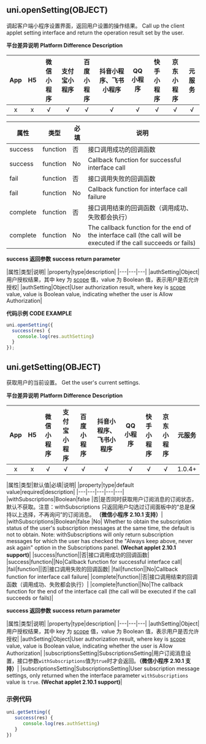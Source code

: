 ## uni.openSetting(OBJECT)

调起客户端小程序设置界面，返回用户设置的操作结果。
Call up the client applet setting interface and return the operation result set by the user.

**平台差异说明**
**Platform Difference Description**

|App|H5|微信小程序|支付宝小程序|百度小程序|抖音小程序、飞书小程序|QQ小程序|快手小程序|京东小程序|元服务|
|:-:|:-:|:-:|:-:|:-:|:-:|:-:|:-:|:-:|:-:|
|x|x|√|√|√|√|√|√|√|√|

|属性|类型|必填|说明|
|---|---|---|---|
|success|function|否|接口调用成功的回调函数|
|success|function|No|Callback function for successful interface call|
|fail|function|否|接口调用失败的回调函数|
|fail|function|No|Callback function for interface call failure|
|complete|function|否|接口调用结束的回调函数（调用成功、失败都会执行）|
|complete|function|No|The callback function for the end of the interface call (the call will be executed if the call succeeds or fails)|

**success 返回参数**
**success return parameter**

|属性|类型|说明|
|property|type|description|
|---|---|---|
|authSetting|Object|用户授权结果，其中 key 为 [scope](/api/other/authorize?id=scope-列表) 值，value 为 Boolean 值，表示用户是否允许授权|
|authSetting|Object|User authorization result, where key is [scope](/api/other/authorize?id=scope-%E5%88%97%E8%A1%A8) value, value is Boolean value, indicating whether the user is Allow Authorization|

**代码示例**
**CODE EXAMPLE**

```javascript
uni.openSetting({
  success(res) {
    console.log(res.authSetting)
  }
});
```

## uni.getSetting(OBJECT)
获取用户的当前设置。
Get the user's current settings.

**平台差异说明**
**Platform Difference Description**

|App|H5|微信小程序|支付宝小程序|百度小程序|抖音小程序、飞书小程序|QQ小程序|快手小程序|京东小程序|元服务|
|:-:|:-:|:-:|:-:|:-:|:-:|:-:|:-:|:-:|:-:|
|x|x|√|√|√|√|√|√|√|1.0.4+|

|属性|类型|默认值|必填|说明|
|property|type|default value|required|description|
|---|---|---|---|---|
|withSubscriptions|Boolean|false |否|是否同时获取用户订阅消息的订阅状态，默认不获取。注意：withSubscriptions 只返回用户勾选过订阅面板中的“总是保持以上选择，不再询问”的订阅消息。 **（微信小程序 2.10.1 支持）**|
|withSubscriptions|Boolean|false |No| Whether to obtain the subscription status of the user's subscription messages at the same time, the default is not to obtain. Note: withSubscriptions will only return subscription messages for which the user has checked the "Always keep above, never ask again" option in the Subscriptions panel. **(Wechat applet 2.10.1 support)**|
|success|function||否|接口调用成功的回调函数|
|success|function||No|Callback function for successful interface call|
|fail|function||否|接口调用失败的回调函数|
|fail|function||No|Callback function for interface call failure|
|complete|function||否|接口调用结束的回调函数（调用成功、失败都会执行）|
|complete|function||No|The callback function for the end of the interface call (the call will be executed if the call succeeds or fails)|


**success 返回参数**
**success return parameter**

|属性|类型|说明|
|property|type|description|
|---|---|---|
|authSetting|Object|用户授权结果，其中 key 为 [scope](/api/other/authorize?id=scope-列表) 值，value 为 Boolean 值，表示用户是否允许授权|
|authSetting|Object|User authorization result, where key is [scope](/api/other/authorize?id=scope-%E5%88%97%E8%A1%A8) value, value is Boolean value, indicating whether the user is Allow Authorization|
|subscriptionsSetting|SubscriptionsSetting|用户订阅消息设置，接口参数`withSubscriptions`值为`true`时才会返回。**（微信小程序 2.10.1 支持）**|
|subscriptionsSetting|SubscriptionsSetting|User subscription message settings, only returned when the interface parameter `withSubscriptions` value is `true`. **(Wechat applet 2.10.1 support)**|

### 示例代码
```js
uni.getSetting({
   success(res) {
      console.log(res.authSetting)
   }
})
```
